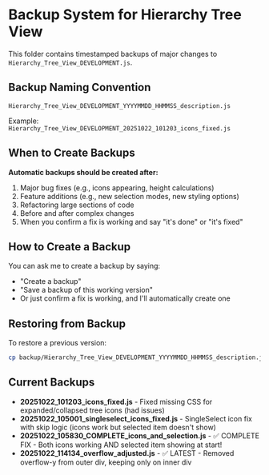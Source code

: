 # Backup System for Hierarchy Tree View

This folder contains timestamped backups of major changes to `Hierarchy_Tree_View_DEVELOPMENT.js`.

## Backup Naming Convention

`Hierarchy_Tree_View_DEVELOPMENT_YYYYMMDD_HHMMSS_description.js`

Example: `Hierarchy_Tree_View_DEVELOPMENT_20251022_101203_icons_fixed.js`

## When to Create Backups

**Automatic backups should be created after:**
1. Major bug fixes (e.g., icons appearing, height calculations)
2. Feature additions (e.g., new selection modes, new styling options)
3. Refactoring large sections of code
4. Before and after complex changes
5. When you confirm a fix is working and say "it's done" or "it's fixed"

## How to Create a Backup

You can ask me to create a backup by saying:
- "Create a backup"
- "Save a backup of this working version"
- Or just confirm a fix is working, and I'll automatically create one

## Restoring from Backup

To restore a previous version:
```bash
cp backup/Hierarchy_Tree_View_DEVELOPMENT_YYYYMMDD_HHMMSS_description.js Hierarchy_Tree_View_DEVELOPMENT.js
```

## Current Backups

- **20251022_101203_icons_fixed.js** - Fixed missing CSS for expanded/collapsed tree icons (had issues)
- **20251022_105001_singleselect_icons_fixed.js** - SingleSelect icon fix with skip logic (icons work but selected item doesn't show)
- **20251022_105830_COMPLETE_icons_and_selection.js** - ✅ COMPLETE FIX - Both icons working AND selected item showing at start!
- **20251022_114134_overflow_adjusted.js** - ✅ LATEST - Removed overflow-y from outer div, keeping only on inner div
